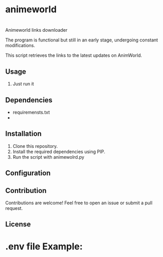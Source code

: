 # animeworld
#
Animeworld links downloader

The program is functional but still in an early stage, undergoing constant modifications.

This script retrieves the links to the latest updates on AnimWorld.

## Usage

1. Just run it

## Dependencies

- requiremensts.txt
- 
## Installation

1. Clone this repository.
2. Install the required dependencies using PIP.
3. Run the script with animewolrd.py

## Configuration


## Contribution

Contributions are welcome! Feel free to open an issue or submit a pull request.


## License


# .env file Example:

